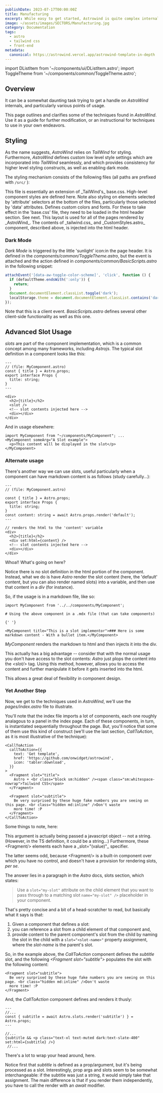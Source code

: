 ```yaml
---
publishDate: 2023-07-17T00:00:00Z
title: Manufacturing
excerpt: While easy to get started, Astrowind is quite complex internally.  This page provides documentation on some of the more intricate parts.
image: ~/assets/images/SECTORS/Manufacturing.jpg
category: Documentation
tags:
  - astro
  - tailwind css
  - front-end
metadata:
  canonical: https://astrowind.vercel.app/astrowind-template-in-depth
---
```


import DListItem from '~/components/ui/DListItem.astro';
import ToggleTheme from '~/components/common/ToggleTheme.astro';

## Overview

It can be a somewhat daunting task trying to get a handle on _AstroWind_ internals, and particularly various points of usage.

This page outlines and clarifies some of the techniques found in _AstroWind_. Use it as a guide for further modification, or an instructional for techniques to use in your own endeavors.

## Styling

As the name suggests, _AstroWind_ relies on _TailWind_ for styling. Furthermore, _AstroWind_ defines custom low level style settings which are incorporated into _TailWind_ seamlessly, and which provides consistency for higher level styling constructs, as well as enabling dark mode.

The styling mechanism consists of the following files (all paths are prefixed with `/src/` ):

<DListItem dt="assets/styles/tailwind.css">
  This file is essentially an extension of _TailWind's_ base.css. High-level component styles are defined here. Note
  also styling on elements selected by 'attribute' selectors at the bottom of the files, particularly those selected by
  'data' attributes.
</DListItem>
<DListItem dt="components/CustomStyles.astro">
  Defines custom colors and fonts. For these to take effect in the 'base.css' file, they need to be loaded in the html
  header section. See next.
</DListItem>
<DListItem dt="layouts/Layout.astro">
  This layout is used for all of the pages rendered by _AstroWind_. The contents of _tailwind.css_ and
  _CustomStyles.astro_ component, described above, is injected into the html header.
</DListItem>

### Dark Mode

_Dark Mode_ is triggered by the little 'sunlight' icon:<ToggleTheme/>in the page header. It is defined in the _components/common/ToggleTheme.astro_, but the event is attached and the action defined in _components/common/BasicScripts.astro_ in the following snippet:

```javascript
attachEvent('[data-aw-toggle-color-scheme]', 'click', function () {
  if (defaultTheme.endsWith(':only')) {
    return;
  }
  document.documentElement.classList.toggle('dark');
  localStorage.theme = document.documentElement.classList.contains('dark') ? 'dark' : 'light';
});
```

Note that this is a client event. _BasicScripts.astro_ defines several other client-side functionality as well as this one.

## Advanced Slot Usage

_slots_ are part of the component implementation, which is a common concept among many frameworks, including _Astrojs_. The typical slot definition in a component looks like this:

```astro
---
// (file: MyComponent.astro)
const { title } = Astro.props;
export interface Props {
  title: string;
}
---

<div>
  <h2>{title}</h2>
  <slot />
  <!-- slot contents injected here -->
  <div></div>
</div>
```

And in usage elsewhere:

```astro
import MyComponent from "~/components/MyComponent"; ...
<MyComponent someArg="A Slot example">
  <p>This content will be displayed in the slot</p>
</MyComponent>
```

### Alternate usage

There's another way we can use slots, useful particularly when a component can have markdown content is as follows (study carefully...):

```astro
---
// (file: MyComponent.astro)

const { title } = Astro.props;
export interface Props {
  title: string;
}
const content: string = await Astro.props.render('default');
---

// renders the html to the 'content' variable
<div>
  <h2>{title}</h2>
  <div set:html={content} />
  <!-- slot contents injected here -->
  <div></div>
</div>
```

Whoa!! What's going on here?

Notice there is no slot definition in the html portion of the component. Instead, what we do is have _Astro_ render the slot content (here, the 'default' content, but you can also render named slots) into a variable, and then use that content in a _div_ (for instance).

So, if the usage is in a markdown file, like so:

```mdx
import MyComponent from '../../components/MyComponent';

# Using the above component in a .mdx file (that can take components)

{' '}

<MyComponent title="This is a slot implementor">### Here is some markdown content - With a bullet item.</MyComponent>
```

_MyComponent_ renders the markdown to html and then injects it into the div.

This actually has a big advantage -- consider that with the normal usage you don't have access to the slot contents: _Astro_ just plops the content into the _&lt;slot/&gt;_ tag. Using this method, however, allows you to access the content and further manipulate it before it gets inserted into the html.

This allows a great deal of flexibility in component design.

### Yet Another Step

Now, we get to the techniques used in _AstroWind_, we'll use the _pages/index.astro_ file to illustrate.

You'll note that the index file imports a lot of components, each one roughly analagous to a panel in the index page. Each of these components, in turn, is instantiated sequentially throughout the page. But, you'll notice that some of them use this kind of construct (we'll use the last section, _CallToAction_, as it is most illustrative of the technique):

```astro
<CallToAction
  callToAction={{
    text: 'Get template',
    href: 'https://github.com/onwidget/astrowind',
    icon: 'tabler:download',
  }}
>
  <Fragment slot="title">
    Astro + <br class="block sm:hidden" /><span class="sm:whitespace-nowrap">Tailwind CSS</span>
  </Fragment>

  <Fragment slot="subtitle">
    Be very surprised by these huge fake numbers you are seeing on this page. <br class="hidden md:inline" />Don't waste
    more time! :P
  </Fragment>
</CallToAction>
```

Some things to note, here:

<DListItem dt="The <em>callToAction</em> argument">
  This argument is actually being passed a javascript object -- not a string. (However, in the TS definition, it could
  be a string...)
</DListItem>
<DListItem dt="There are several <em>Fragment</em> children">
  Furthermore, these &lt;Fragment/&gt; elements each have a _slot="(value)"_ specifier.
</DListItem>

The latter seems odd, because &lt;Fragment/&gt; is a built-in component over which you have no control, and doesn't have a provision for rendering slots, <em>per se</em>.

The answer lies in a paragraph in the _Astro_ docs, slots section, which states:

> Use a `slot="my-slot"` attribute on the child element that you want to pass through to a matching slot `name="my-slot" />` placeholder in your component.

That's pretty concise and a bit of a head-scratcher to read, but basically what it says is that:

1. Given a component that defines a slot:
1. you can reference a slot from a child element of that component and,
1. provide content to the parent component's slot from the child by naming the slot in the child with a `slot="<slot-name>"` property assignment, where the _slot-name_ is the parent's slot.

So, in the example above, the _CallToAction_ component defines the _subtitle_ slot, and the following _&lt;Fragment slot="subtitle"&gt;_ populates the slot with the following content:

```astro
<Fragment slot="subtitle">
  Be very surprised by these huge fake numbers you are seeing on this page. <br class="hidden md:inline" />Don't waste
  more time! :P
</Fragment>
```

And, the _CallToAction_ component defines and renders it thusly:

```astro
---
//...
const { subtitle = await Astro.slots.render('subtitle') } = Astro.props;
---

//...
{subtitle && <p class="text-xl text-muted dark:text-slate-400" set:html={subtitle} />}
 //...
```

There's a lot to wrap your head around, here.

Notice first that _subtitle_ is defined as a prop/argument, but it's being processed as a slot. Interestingly, prop args and slots seem to be somewhat interchangeable: if the subtitle was just a string, it would simply take that assignment. The main difference is that if you render them independently, you have to call the render with an _await_ modifier.
